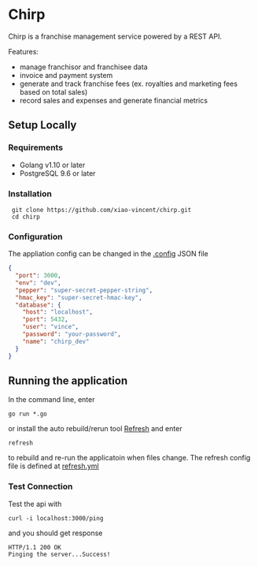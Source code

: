 # Chirp
Chirp is a franchise management service powered by a REST API. 

Features:
  - manage franchisor and franchisee data
  - invoice and payment system
  - generate and track franchise fees (ex. royalties and marketing fees based on total sales)
  - record sales and expenses and generate financial metrics

## Setup Locally
### Requirements
- Golang v1.10 or later
- PostgreSQL 9.6 or later

### Installation
```shell
 git clone https://github.com/xiao-vincent/chirp.git
 cd chirp 
```
### Configuration
The appliation config can be changed in the [.config](./.config) JSON file
```json
{
  "port": 3000,
  "env": "dev",
  "pepper": "super-secret-pepper-string",
  "hmac_key": "super-secret-hmac-key",
  "database": {
    "host": "localhost",
    "port": 5432,
    "user": "vince",
    "password": "your-password",
    "name": "chirp_dev"
  }
}
```
## Running the application
In the command line, enter
```shell
go run *.go
```
or install the auto rebuild/rerun tool [Refresh](https://github.com/markbates/refresh) and enter
```shell
refresh
```
to rebuild and re-run the applicatoin when files change. The refresh config file is defined at
[refresh.yml](./refresh.yml)

### Test Connection
Test the api with
```shell 
curl -i localhost:3000/ping
```
and you should get response
```
HTTP/1.1 200 OK
Pinging the server...Success!
```

